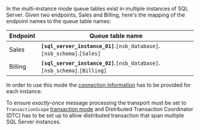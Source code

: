 In the multi-instance mode queue tables exist in multiple instances of SQL Server. Given two endpoints, Sales and Billing, here's the mapping of the endpoint names to the queue table names:

| Endpoint | Queue table name                                                      |
|----------|-----------------------------------------------------------------------|
| Sales    | **`[sql_server_instance_01]`**.`[nsb_database]`.`[nsb_schema]`.`[Sales]`       |
| Billing  | **`[sql_server_instance_02]`**.`[nsb_database]`.`[nsb_schema]`.`[Billing]`     |

In order to use this mode the [connection information](/transports/sql/connection-settings.md?version=SqlTransportLegacySystemClient_3#multiple-connection-strings) has to be provided for each instance.

To ensure *exactly-once* message processing the transport must be set to `TransactionScope` [transaction mode](/transports/transactions.md) and Distributed Transaction Coordinator (DTC) has to be set up to allow distributed transaction that span multiple SQL Server instances.